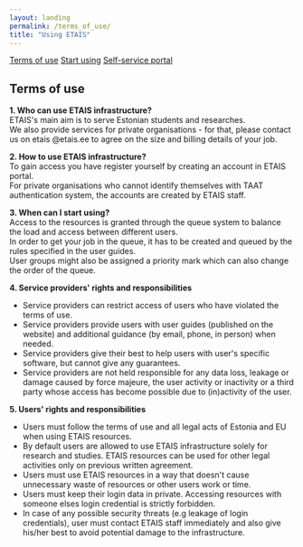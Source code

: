 ```yaml
---
layout: landing
permalink: /terms_of_use/
title: "Using ETAIS"
---
```


<a href="../terms_of_use/" class="btn-success"> Terms of use</a>
<a href="../start_using/" class="btn-info"> Start using</a>
<a href="../self_service/" class="btn-info"> Self-service portal</a>

## Terms of use

**1. Who can use ETAIS infrastructure?**  
ETAIS's main aim is to serve Estonian students and researches.   
We also provide services for private organisations - for that, please contact us on etais @etais.ee to agree on the size and billing details of your job.

**2. How to use ETAIS infrastructure?**  
To gain access you have register yourself by creating an account in ETAIS portal.  
For private organisations who cannot identify themselves with TAAT authentication system, the accounts are created by ETAIS staff.  

**3. When can I start using?**  
Access to the resources is granted through the queue system to balance the load and access between different users.  
In order to get your job in the queue, it has to be created and queued by the rules specified in the user guides.  
User groups might also be assigned a priority mark which can also change the order of the queue.  

**4. Service providers' rights and responsibilities**  
- Service providers can restrict access of users who have violated the terms of use.  
- Service providers provide users with user guides (published on the website) and additional guidance (by email, phone, in person) when needed.  
- Service providers give their best to help users with user's specific software, but cannot give any guarantees.  
- Service providers are not held responsible for any data loss, leakage or damage caused by force majeure, the user activity or inactivity or a third party whose access has become possible due to (in)activity of the user.  

**5. Users' rights and responsibilities**  
- Users must follow the terms of use and all legal acts of Estonia and EU when using ETAIS resources.  
- By default users are allowed to use ETAIS infrastructure solely for research and studies. ETAIS resources can be used for other legal activities only on previous written agreement.  
- Users must use ETAIS resources in a way that doesn't cause unnecessary waste of resources or other users work or time.  
- Users must keep their login data in private. Accessing resources with someone elses login credential is strictly forbidden.  
- In case of any possible security threats (e.g leakage of login credentials), user must contact ETAIS staff immediately and also give his/her best to avoid potential damage to the infrastructure.  
